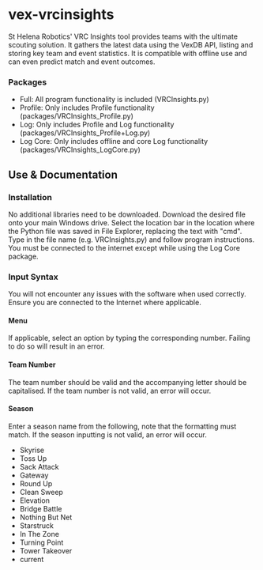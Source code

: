 # vex-vrcinsights
St Helena Robotics' VRC Insights tool provides teams with the ultimate scouting solution. It gathers the latest data using the VexDB API, listing and storing key team and event statistics. It is compatible with offline use and can even predict match and event outcomes.

### Packages
* Full: All program functionality is included (VRCInsights.py)
* Profile: Only includes Profile functionality (packages/VRCInsights_Profile.py)
* Log: Only includes Profile and Log functionality (packages/VRCInsights_Profile+Log.py)
* Log Core: Only includes offline and core Log functionality (packages/VRCInsights_LogCore.py)

## Use & Documentation
### Installation
No additional libraries need to be downloaded. Download the desired file onto your main Windows drive. Select the location bar in the location where the Python file was saved in File Explorer, replacing the text with "cmd". Type in the file name (e.g. VRCInsights.py) and follow program instructions. You must be connected to the internet except while using the Log Core package.
### Input Syntax
You will not encounter any issues with the software when used correctly. Ensure you are connected to the Internet where applicable.
#### Menu
If applicable, select an option by typing the corresponding number. Failing to do so will result in an error.
#### Team Number
The team number should be valid and the accompanying letter should be capitalised. If the team number is not valid, an error will occur.
#### Season
Enter a season name from the following, note that the formatting must match. If the season inputting is not valid, an error will occur.
* Skyrise
* Toss Up
* Sack Attack
* Gateway
* Round Up
* Clean Sweep
* Elevation
* Bridge Battle
* Nothing But Net
* Starstruck
* In The Zone
* Turning Point
* Tower Takeover
* current
